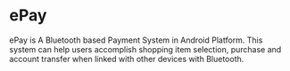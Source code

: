 ePay
====

ePay is A Bluetooth based Payment System in Android Platform. This system can help users accomplish shopping item selection, purchase and account transfer when linked with other devices with Bluetooth.
